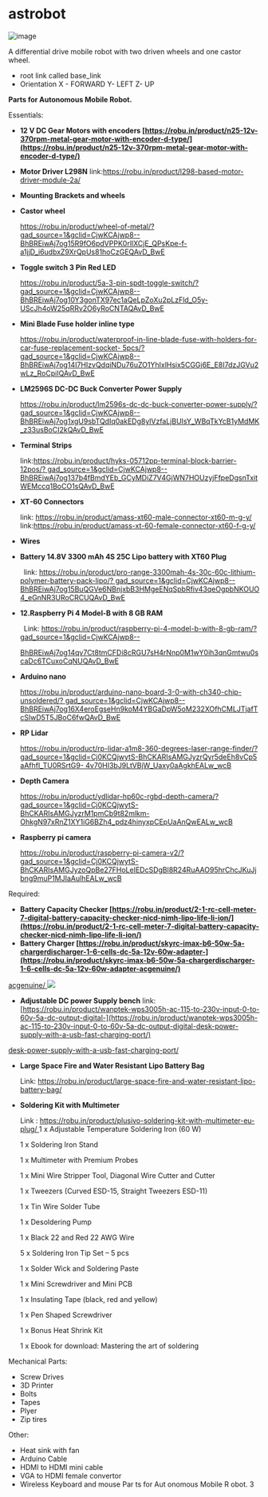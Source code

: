 # astrobot
![image](https://github.com/user-attachments/assets/57bcc67e-3028-4b29-be59-6defe350e0c2)

A differential drive mobile robot with two driven wheels and one castor wheel.
- root link called base_link
- Orientation X - FORWARD Y- LEFT Z- UP
  
﻿**Parts for Autonomous Mobile Robot.**

Essentials:

- **12 V DC Gear Motors with encoders [https://robu.in/product/n2512v-370rpm-metal-gear-motor-with-encoder-d-type/](https://robu.in/product/n25-12v-370rpm-metal-gear-motor-with-encoder-d-type/)**
- **Motor Driver L298N**     link:<https://robu.in/product/l298-based-motor-driver-module-2a/>
- **Mounting Brackets and wheels** 
- **Castor wheel** 

  [https://robu.in/product/wheel-of-metal/?gad_source=1&gclid=CjwKCAjwp8 BhBREiwAj7og15R9fO6pdVPPK0rIlXCjE_QPsKpe-f-a1jjD_i6udbxZ9XrQpUs81hoCzGEQAvD_BwE](https://robu.in/product/wheel-of-metal/?gad_source=1&gclid=CjwKCAjwp8--BhBREiwAj7og15R9fO6pdVPPK0rIlXCjE_QPsKpe-f-a1jjD_i6udbxZ9XrQpUs81hoCzGEQAvD_BwE)

- **Toggle switch 3 Pin Red LED** 

  [https://robu.in/product/5a-3-pin-spdt-toggle-switch/?gad_source=1&gclid=CjwKCAjwp8 BhBREiwAj7og10Y3gonTX97ec1aQeLpZoXu2pLzFld_O5y-UScJh4oW25qRRv2O6yRoCNTAQAvD_BwE](https://robu.in/product/5a-3-pin-spdt-toggle-switch/?gad_source=1&gclid=CjwKCAjwp8--BhBREiwAj7og10Y3gonTX97ec1aQeLpZoXu2pLzFld_O5y-UScJh4oW25qRRv2O6yRoCNTAQAvD_BwE)

- **Mini Blade Fuse holder inline type**

  [https://robu.in/product/waterproof-in-line-blade-fuse-with-holders-for-car-fuse-replacement-socket- 5pcs/?gad_source=1&gclid=CjwKCAjwp8 BhBREiwAj7og14I7HIzvQdqiNDu76uZO1YhIxlHsix5CGGj6E_E8I7dzJGVu2wLz_RoCpiIQAvD_BwE](https://robu.in/product/waterproof-in-line-blade-fuse-with-holders-for-car-fuse-replacement-socket-5pcs/?gad_source=1&gclid=CjwKCAjwp8--BhBREiwAj7og14I7HIzvQdqiNDu76uZO1YhIxlHsix5CGGj6E_E8I7dzJGVu2wLz_RoCpiIQAvD_BwE)

- **LM2596S DCDC Buck Converter Power Supply**

  [https://robu.in/product/lm2596s-dc-dc-buck-converter-power-supply/? gad_source=1&gclid=CjwKCAjwp8 BhBREiwAj7og1xgU9sbTQdIq0akEDg8ylVzfaLjBUIsY_WBqTkYcB1yMdMK_z33usBoCI2kQAvD_BwE](https://robu.in/product/lm2596s-dc-dc-buck-converter-power-supply/?gad_source=1&gclid=CjwKCAjwp8--BhBREiwAj7og1xgU9sbTQdIq0akEDg8ylVzfaLjBUIsY_WBqTkYcB1yMdMK_z33usBoCI2kQAvD_BwE)

- **Terminal Strips** 

  link:[https://robu.in/product/hyks-05712pp-terminal-block-barrier-12pos/? gad_source=1&gclid=CjwKCAjwp8 BhBREiwAj7og137b4fBmdYEb_GCyMDiZ7V4GjWN7HOUzyjFfpeDgsnTxitWEMccq1BoCO1sQAvD_BwE](https://robu.in/product/hyks-05712pp-terminal-block-barrier-12pos/?gad_source=1&gclid=CjwKCAjwp8--BhBREiwAj7og137b4fBmdYEb_GCyMDiZ7V4GjWN7HOUzyjFfpeDgsnTxitWEMccq1BoCO1sQAvD_BwE)

- **XT60 Connectors** 

  link: [https://robu.in/product/amass-xt60-male-connector-xt60-m-g-y/   ](https://robu.in/product/amass-xt60-male-connector-xt60-m-g-y/)link:<https://robu.in/product/amass-xt-60-female-connector-xt60-f-g-y/>

- **Wires**
- **Battery 14.8V 3300 mAh 4S 25C Lipo battery with XT60 Plug**

  ` `link: [https://robu.in/product/pro-range-3300mah-4s-30c-60c-lithium-polymer-battery-pack-lipo/? gad_source=1&gclid=CjwKCAjwp8 BhBREiwAj7og15BuQGVe6NBnjxbB3HMgeENqSpbRfiv43qeOgpbNKOUO4_eGnNR3URoCRCUQAvD_BwE](https://robu.in/product/pro-range-3300mah-4s-30c-60c-lithium-polymer-battery-pack-lipo/?gad_source=1&gclid=CjwKCAjwp8--BhBREiwAj7og15BuQGVe6NBnjxbB3HMgeENqSpbRfiv43qeOgpbNKOUO4_eGnNR3URoCRCUQAvD_BwE)

- **12.Raspberry Pi 4 Model-B with 8 GB RAM** 

  ` `Link: [https://robu.in/product/raspberry-pi-4-model-b-with-8-gb-ram/? gad_source=1&gclid=CjwKCAjwp8](https://robu.in/product/raspberry-pi-4-model-b-with-8-gb-ram/?gad_source=1&gclid=CjwKCAjwp8--BhBREiwAj7og14qv7Ct8tmCFDi8cRGU7sH4rNnp0M1wY0ih3qnGmtwu0scaDc6TCuxoCqNUQAvD_BwE)

  [BhBREiwAj7og14qv7Ct8tmCFDi8cRGU7sH4rNnp0M1wY0ih3qnGmtwu0scaDc6TCuxoCqNUQAvD_BwE](https://robu.in/product/raspberry-pi-4-model-b-with-8-gb-ram/?gad_source=1&gclid=CjwKCAjwp8--BhBREiwAj7og14qv7Ct8tmCFDi8cRGU7sH4rNnp0M1wY0ih3qnGmtwu0scaDc6TCuxoCqNUQAvD_BwE)

- **Arduino nano**

  [https://robu.in/product/arduino-nano-board-30-with-ch340-chip-unsoldered/? gad_source=1&gclid=CjwKCAjwp8 BhBREiwAj7og16X4eroEgseHn9koM4YBGaDpW5oM232XOfhCMLJTjafTcSlwD5T5JBoC6fwQAvD_BwE](https://robu.in/product/arduino-nano-board-3-0-with-ch340-chip-unsoldered/?gad_source=1&gclid=CjwKCAjwp8--BhBREiwAj7og16X4eroEgseHn9koM4YBGaDpW5oM232XOfhCMLJTjafTcSlwD5T5JBoC6fwQAvD_BwE)

- **RP Lidar**

  [https://robu.in/product/rp-lidar-a1m8360-degrees-laser-range-finder/? gad_source=1&gclid=Cj0KCQjwytSBhCKARIsAMGJyzrQyr5deEh8vCp5aAfhfl_TU0RSrtG9 4v70HI3bJ9LtVBjW_Uaxy0aAgkhEALw_wcB](https://robu.in/product/rp-lidar-a1m8-360-degrees-laser-range-finder/?gad_source=1&gclid=Cj0KCQjwytS-BhCKARIsAMGJyzrQyr5deEh8vCp5aAfhfl_TU0RSrtG9-4v70HI3bJ9LtVBjW_Uaxy0aAgkhEALw_wcB)

- **Depth Camera**

  [https://robu.in/product/ydlidar-hp60c-rgbd-depth-camera/?gad_source=1&gclid=Cj0KCQjwytS BhCKARIsAMGJyzrM1pmCb9t82mlkm-OhkgN97xRnZ1XY1iG6BZh4_pdz4hinyxpCEpUaAnQwEALw_wcB](https://robu.in/product/ydlidar-hp60c-rgbd-depth-camera/?gad_source=1&gclid=Cj0KCQjwytS-BhCKARIsAMGJyzrM1pmCb9t82mlkm-OhkgN97xRnZ1XY1iG6BZh4_pdz4hinyxpCEpUaAnQwEALw_wcB)

- **Raspberry pi camera** 

  [https://robu.in/product/raspberry-pi-camera-v2/?gad_source=1&gclid=Cj0KCQjwytS BhCKARIsAMGJyzoQpBe27FHoLeIEDcSDgBl8R24RuAAO95hrChcJKuJjbng9muP1MJIaAulhEALw_wcB](https://robu.in/product/raspberry-pi-camera-v2/?gad_source=1&gclid=Cj0KCQjwytS-BhCKARIsAMGJyzoQpBe27FHoLeIEDcSDgBl8R24RuAAO95hrChcJKuJjbng9muP1MJIaAulhEALw_wcB)

Required:

- **Battery Capacity Checker [https://robu.in/product/21-rc-cell-meter-7-digital-battery-capacity-checker-nicd-nimh-lipo-life-li-ion/](https://robu.in/product/2-1-rc-cell-meter-7-digital-battery-capacity-checker-nicd-nimh-lipo-life-li-ion/)**
- **Battery Charger [https://robu.in/product/skyrc-imax-b650w-5a-chargerdischarger-16-cells-dc-5a-12v-60w-adapter-](https://robu.in/product/skyrc-imax-b6-50w-5a-chargerdischarger-1-6-cells-dc-5a-12v-60w-adapter-acgenuine/)**

[acgenuine/ ](https://robu.in/product/skyrc-imax-b6-50w-5a-chargerdischarger-1-6-cells-dc-5a-12v-60w-adapter-acgenuine/)![](Aspose.Words.a80e9b39-6fcd-487f-9311-6e54cd079aa5.001.png) 
- **Adjustable DC power Supply bench** link:[https://robu.in/product/wanptek-wps3005h-ac-115-to-230v-input-0-to-60v-5a-dc-output-digital-](https://robu.in/product/wanptek-wps3005h-ac-115-to-230v-input-0-to-60v-5a-dc-output-digital-desk-power-supply-with-a-usb-fast-charging-port/)

[desk-power-supply-with-a-usb-fast-charging-port/](https://robu.in/product/wanptek-wps3005h-ac-115-to-230v-input-0-to-60v-5a-dc-output-digital-desk-power-supply-with-a-usb-fast-charging-port/)

- **Large Space Fire and Water Resistant Lipo Battery Bag** 

  Link: <https://robu.in/product/large-space-fire-and-water-resistant-lipo-battery-bag/>

- **Soldering Kit with Multimeter**

  Link : [https://robu.in/product/plusivo-soldering-kit-with-multimeter-eu-plug/ ](https://robu.in/product/plusivo-soldering-kit-with-multimeter-eu-plug/)1 x Adjustable Temperature Soldering Iron 60 W

  1 x Soldering Iron Stand

  1 x Multimeter with Premium Probes

  1 x Mini Wire Stripper Tool, Diagonal Wire Cutter and Cutter

  1 x Tweezers Curved ESD15, Straight Tweezers ESD11

  1 x Tin Wire Solder Tube

  1 x Desoldering Pump

  1 x Black 22 and Red 22 AWG Wire

  5 x Soldering Iron Tip Set  5 pcs

  1 x Solder Wick and Soldering Paste

  1 x Mini Screwdriver and Mini PCB

  1 x Insulating Tape (black, red and yellow)

  1 x Pen Shaped Screwdriver

  1 x Bonus Heat Shrink Kit

  1 x Ebook for download: Mastering the art of soldering

Mechanical Parts:

- Screw Drives
- 3D Printer
- Bolts
- Tapes
- Plyer
- Zip tires

Other:

- Heat sink with fan
- Arduino Cable
- HDMI to HDMI mini cable
- VGA to HDMI female convertor
- Wireless Keyboard and mouse 
Par ts for Aut onomous Mobile R obot. 3
